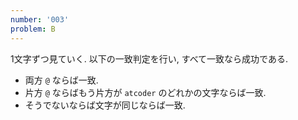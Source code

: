 ```yaml
---
number: '003'
problem: B
---
```

1文字ずつ見ていく. 以下の一致判定を行い, すべて一致なら成功である.

* 両方 `@` ならば一致.
* 片方 `@` ならばもう片方が `atcoder` のどれかの文字ならば一致.
* そうでないならば文字が同じならば一致.
